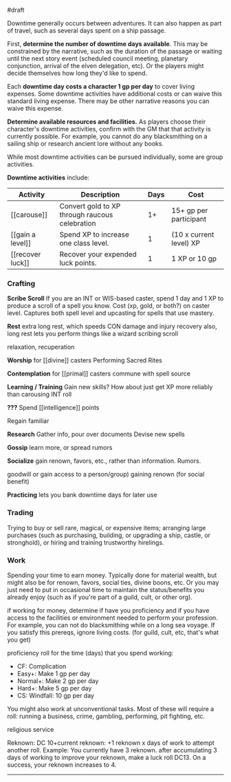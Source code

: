 
#draft 

Downtime generally occurs between adventures. It can also happen as part of travel, such as several days spent on a ship passage.

First, **determine the number of downtime days available**.  This may be constrained by the narrative, such as the duration of the passage or waiting until the next story event (scheduled council meeting, planetary conjunction, arrival of the elven delegation, etc).  Or the players might decide themselves how long they'd like to spend.

Each **downtime day costs a character 1 gp per day** to cover living expenses. Some downtime activities have additional costs or can waive this standard living expense. There may be other narrative reasons you can waive this expense.

**Determine available resources and facilities.** As players choose their character's downtime activities, confirm with the GM that that activity is currently possible.  For example, you cannot do any blacksmithing on a sailing ship or research ancient lore without any books.

While most downtime activities can be pursued individually, some are group activities.

**Downtime activities** include:

| Activity         | Description                                    | Days | Cost                    |
| ---------------- | ---------------------------------------------- | ---- | ----------------------- |
| [[carouse]]      | Convert gold to XP through raucous celebration | 1+   | 15+ gp per participant  |
| [[gain a level]] | Spend XP to increase one class level.          | 1    | (10 x current level) XP |
| [[recover luck]] | Recover your expended luck points.             | 1    | 1 XP or 10 gp           |


### Crafting

**Scribe Scroll**
If you are an INT or WIS-based caster, spend 1 day and 1 XP to produce a scroll of a spell you know.
Cost (xp, gold, or both?) on caster level. Captures both spell level and upcasting for spells that use mastery. 


**Rest**
extra long rest, which speeds CON damage and injury recovery
also, long rest lets you perform things like a wizard scribing scroll

relaxation, recuperation


**Worship**
for [[divine]] casters
Performing Sacred Rites

**Contemplation**
for [[primal]] casters
commune with spell source


**Learning / Training**
Gain new skills? How about just get XP more reliably than carousing
INT roll

**???**
Spend [[intelligence]] points

Regain familiar

**Research**
Gather info, pour over documents 
Devise new spells

**Gossip**
learn more, or spread rumors

**Socialize**
gain renown, favors, etc., rather than information.  Rumors.

goodwill or gain access to a person/group)
gaining renown (for social benefit)

**Practicing**
lets you bank downtime days for later use





### Trading

Trying to buy or sell rare, magical, or expensive items; arranging large purchases (such as purchasing, building, or upgrading a ship, castle, or stronghold), or hiring and training trustworthy hirelings. 

### Work
Spending your time to earn money. Typically done for material wealth, but might also be for renown, favors, social ties, divine boons, etc.  Or you may just need to put in occasional time to maintain the status/benefits you already enjoy (such as if you're part of a guild, cult, or other org). 

if working for money, determine if have you proficiency and if you have access to the facilities or environment needed to perform your profession. For example, you can not do blacksmithing while on a long sea voyage.  If you satisfy this prereqs, ignore living costs. (for guild, cult, etc, that's what you get)

proficiency roll for the time (days) that you spend working:
* CF: Complication
* Easy+: Make 1 gp per day
* Normal+: Make 2 gp per day
* Hard+: Make 5 gp per day
* CS: Windfall: 10 gp per day

You might also work at unconventional tasks.  Most of these will require a roll:
running a business, crime, gambling, performing, pit fighting, etc.

religious service

Reknown: DC 10+current reknown: +1
reknown x days of work to attempt another roll.
Example: You currently have 3 reknown. after accumulating 3 days of working to improve your reknown, make a luck roll DC13. On a success, your reknown increases to 4.





----
